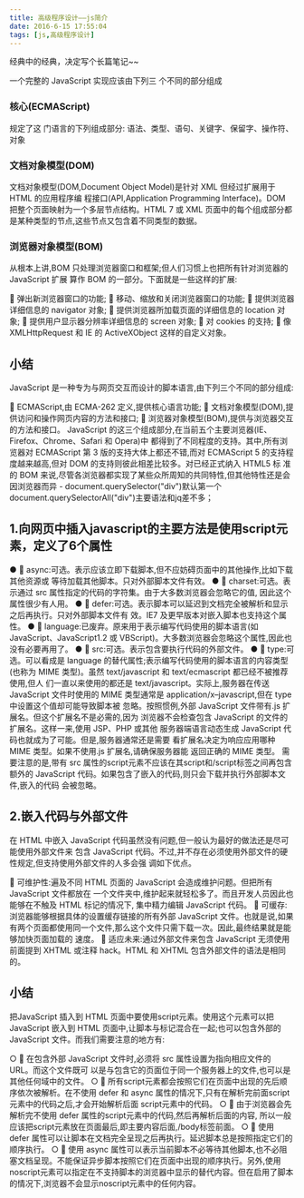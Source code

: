 ```yaml
---
title: 高级程序设计——js简介
date: 2016-6-15 17:55:04
tags: [js,高级程序设计]
---
```


经典中的经典，决定写个长篇笔记~~

一个完整的 JavaScript 实现应该由下列三 个不同的部分组成
### 核心(ECMAScript)
规定了这 门语言的下列组成部分:
语法、类型、语句、关键字、保留字、操作符、对象 

<!--more-->

### 文档对象模型(DOM)
文档对象模型(DOM,Document Object Model)是针对 XML 但经过扩展用于 HTML 的应用程序编 程接口(API,Application Programming Interface)。DOM 把整个页面映射为一个多层节点结构。HTML 7 或 XML 页面中的每个组成部分都是某种类型的节点,这些节点又包含着不同类型的数据。
 
### 浏览器对象模型(BOM) 
从根本上讲,BOM 只处理浏览器窗口和框架;但人们习惯上也把所有针对浏览器的 JavaScript 扩展 算作 BOM 的一部分。下面就是一些这样的扩展:

 弹出新浏览器窗口的功能;
 移动、缩放和关闭浏览器窗口的功能;
 提供浏览器详细信息的 navigator 对象;
 提供浏览器所加载页面的详细信息的 location 对象;
 提供用户显示器分辨率详细信息的 screen 对象;
 对 cookies 的支持;
 像 XMLHttpRequest 和 IE 的 ActiveXObject 这样的自定义对象。


## 小结

JavaScript 是一种专为与网页交互而设计的脚本语言,由下列三个不同的部分组成:

 ECMAScript,由 ECMA-262 定义,提供核心语言功能; 
 文档对象模型(DOM),提供访问和操作网页内容的方法和接口;
 浏览器对象模型(BOM),提供与浏览器交互的方法和接口。
JavaScript 的这三个组成部分,在当前五个主要浏览器(IE、Firefox、Chrome、Safari 和 Opera)中 都得到了不同程度的支持。其中,所有浏览器对 ECMAScript 第 3 版的支持大体上都还不错,而对 ECMAScript 5 的支持程度越来越高,但对 DOM 的支持则彼此相差比较多。对已经正式纳入 HTML5 标 准的 BOM 来说,尽管各浏览器都实现了某些众所周知的共同特性,但其他特性还是会因浏览器而异   -
document.querySelector("div")默认第一个
document.querySelectorAll("div")主要语法和jq差不多；


## 1.向网页中插入javascript的主要方法是使用script元素，定义了6个属性

  ●   async:可选。表示应该立即下载脚本,但不应妨碍页面中的其他操作,比如下载其他资源或 等待加载其他脚本。只对外部脚本文件有效。
  ●   charset:可选。表示通过 src 属性指定的代码的字符集。由于大多数浏览器会忽略它的值, 因此这个属性很少有人用。
  ●   defer:可选。表示脚本可以延迟到文档完全被解析和显示之后再执行。只对外部脚本文件有 效。IE7 及更早版本对嵌入脚本也支持这个属性。
  ●   language:已废弃。原来用于表示编写代码使用的脚本语言(如 JavaScript、JavaScript1.2 或 VBScript)。大多数浏览器会忽略这个属性,因此也没有必要再用了。
  ●  	src:可选。表示包含要执行代码的外部文件。
  ●  	type:可选。可以看成是 language 的替代属性;表示编写代码使用的脚本语言的内容类型(也称为 MIME 类型)。虽然 text/javascript 和 text/ecmascript 都已经不被推荐使用,但人 们一直以来使用的都还是 text/javascript。实际上,服务器在传送 JavaScript 文件时使用的 MIME 类型通常是 application/x–javascript,但在 type 中设置这个值却可能导致脚本被 忽略。按照惯例,外部 JavaScript 文件带有.js 扩展名。但这个扩展名不是必需的,因为 浏览器不会检查包含 JavaScript 的文件的扩展名。这样一来,使用 JSP、PHP 或其他 服务器端语言动态生成 JavaScript 代码也就成为了可能。但是,服务器通常还是需要 看扩展名决定为响应应用哪种 MIME 类型。如果不使用.js 扩展名,请确保服务器能 返回正确的 MIME 类型。 需要注意的是,带有 src 属性的script元素不应该在其script和/script标签之间再包含额外的 JavaScript 代码。如果包含了嵌入的代码,则只会下载并执行外部脚本文件,嵌入的代码 会被忽略。

## 2.嵌入代码与外部文件
在 HTML 中嵌入 JavaScript 代码虽然没有问题,但一般认为最好的做法还是尽可能使用外部文件来 包含 JavaScript 代码。不过,并不存在必须使用外部文件的硬性规定,但支持使用外部文件的人多会强 调如下优点。

 可维护性:遍及不同 HTML 页面的 JavaScript 会造成维护问题。但把所有 JavaScript 文件都放在 一个文件夹中,维护起来就轻松多了。而且开发人员因此也能够在不触及 HTML 标记的情况下, 集中精力编辑 JavaScript 代码。
 可缓存:浏览器能够根据具体的设置缓存链接的所有外部 JavaScript 文件。也就是说,如果有两个页面都使用同一个文件,那么这个文件只需下载一次。因此,最终结果就是能够加快页面加载的 速度。
 适应未来:通过外部文件来包含 JavaScript 无须使用前面提到 XHTML 或注释 hack。HTML 和 XHTML 包含外部文件的语法是相同的。

## 小结

把JavaScript 插入到 HTML 页面中要使用script元素。使用这个元素可以把 JavaScript 嵌入到 HTML 页面中,让脚本与标记混合在一起;也可以包含外部的 JavaScript 文件。而我们需要注意的地方有:

  ○   在包含外部 JavaScript 文件时,必须将 src 属性设置为指向相应文件的 URL。而这个文件既可 以是与包含它的页面位于同一个服务器上的文件,也可以是其他任何域中的文件。
  ○   所有script元素都会按照它们在页面中出现的先后顺序依次被解析。在不使用 defer 和 async 属性的情况下,只有在解析完前面script元素中的代码之后,才会开始解析后面 script元素中的代码。
  ○   由于浏览器会先解析完不使用 defer 属性的script元素中的代码,然后再解析后面的内容, 所以一般应该把script元素放在页面最后,即主要内容后面,/body标签前面。
  ○   使用 defer 属性可以让脚本在文档完全呈现之后再执行。延迟脚本总是按照指定它们的顺序执行。
  ○   使用 async 属性可以表示当前脚本不必等待其他脚本,也不必阻塞文档呈现。不能保证异步脚本按照它们在页面中出现的顺序执行。另外,使用noscript元素可以指定在不支持脚本的浏览器中显示的替代内容。但在启用了脚本的情况下,浏览器不会显示noscript元素中的任何内容。
